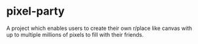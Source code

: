 # pixel-party
A project which enables users to create their own r/place like canvas with up to multiple millions of pixels to fill with their friends.
